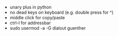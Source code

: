 - unary plus in python
- no dead keys on keyboard (e.g. double press for ^)
- middle click for copy/paste
- ctrl-l for addressbar
- sudo usermod -a -G dialout guenther
